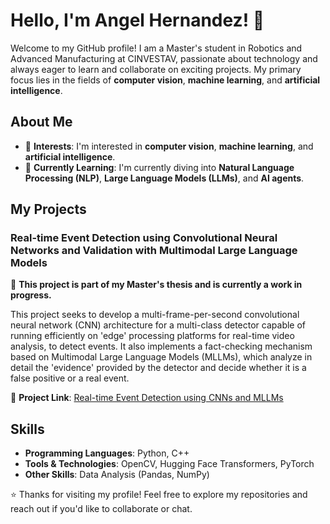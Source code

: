 # Hello, I'm Angel Hernandez! 👋

Welcome to my GitHub profile! I am a Master's student in Robotics and Advanced Manufacturing at CINVESTAV, passionate about technology and always eager to learn and collaborate on exciting projects. My primary focus lies in the fields of **computer vision**, **machine learning**, and **artificial intelligence**.

## About Me

- 👀 **Interests**: I'm interested in **computer vision**, **machine learning**, and **artificial intelligence**.
- 🌱 **Currently Learning**: I'm currently diving into **Natural Language Processing (NLP)**, **Large Language Models (LLMs)**, and **AI agents**.

## My Projects

### Real-time Event Detection using Convolutional Neural Networks and Validation with Multimodal Large Language Models

📌 **This project is part of my Master's thesis and is currently a work in progress.**

This project seeks to develop a multi-frame-per-second convolutional neural network (CNN) architecture for a multi-class detector capable of running efficiently on 'edge' processing platforms for real-time video analysis, to detect events. It also implements a fact-checking mechanism based on Multimodal Large Language Models (MLLMs), which analyze in detail the 'evidence' provided by the detector and decide whether it is a false positive or a real event.

🔗 **Project Link**: [Real-time Event Detection using CNNs and MLLMs](https://github.com/AngelHernandez333/Real-time-event-detection-using-CNNs-and-MLLMs)

## Skills

- **Programming Languages**: Python, C++
- **Tools & Technologies**: OpenCV, Hugging Face Transformers, PyTorch
- **Other Skills**: Data Analysis (Pandas, NumPy)


⭐️ Thanks for visiting my profile! Feel free to explore my repositories and reach out if you'd like to collaborate or chat.

<!---
## GitHub Stats

[![Your GitHub Stats](https://github-readme-stats.vercel.app/api?username=AngelHernandez333&show_icons=true&theme=radical)](https://github.com/AngelHernandez333)

[![Top Languages](https://github-readme-stats.vercel.app/api/top-langs/?username=AngelHernandez333&layout=compact&theme=radical)](https://github.com/AngelHernandez333)

---
AngelHernandez333/AngelHernandez333 is a ✨ special ✨ repository because its `README.md` (this file) appears on your GitHub profile.
You can click the Preview link to take a look at your changes.
--->
